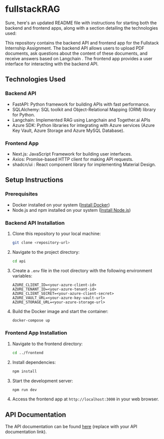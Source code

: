 # fullstackRAG
Sure, here's an updated README file with instructions for starting both the backend and frontend apps, along with a section detailing the technologies used:

This repository contains the backend API and frontend app for the Fullstack Internship Assignment. The backend API allows users to upload PDF documents, ask questions about the content of these documents, and receive answers based on Langchain . The frontend app provides a user interface for interacting with the backend API.

## Technologies Used

### Backend API

- FastAPI: Python framework for building APIs with fast performance.
- SQLAlchemy: SQL toolkit and Object-Relational Mapping (ORM) library for Python.
- Langchain: Implemented RAG using Langchain and Together.ai APIs
- Azure SDK: Python libraries for integrating with Azure services (Azure Key Vault, Azure Storage and Azure MySQL Database).

### Frontend App

- Next.js: JavaScript Framework for building user interfaces.
- Axios: Promise-based HTTP client for making API requests.
- shadcn/ui : React component library for implementing Material Design.

## Setup Instructions

### Prerequisites

- Docker installed on your system ([Install Docker](https://docs.docker.com/get-docker/))
- Node.js and npm installed on your system ([Install Node.js](https://nodejs.org/))

### Backend API Installation

1. Clone this repository to your local machine:

   ```bash
   git clone <repository-url>
   ```

2. Navigate to the project directory:

   ```bash
   cd api
   ```

3. Create a `.env` file in the root directory with the following environment variables:

   ```
   AZURE_CLIENT_ID=<your-azure-client-id>
   AZURE_TENANT_ID=<your-azure-tenant-id>
   AZURE_CLIENT_SECRET=<your-azure-client-secret>
   AZURE_VAULT_URL=<your-azure-key-vault-url>
   AZURE_STORAGE_URL=<your-azure-storage-url>
   ```

4. Build the Docker image and start the container:

   ```bash
   docker-compose up 
   ```

### Frontend App Installation

1. Navigate to the frontend directory:

   ```bash
   cd ../frontend
   ```

2. Install dependencies:

   ```bash
   npm install
   ```

3. Start the development server:

   ```bash
   npm run dev
   ```

4. Access the frontend app at `http://localhost:3000` in your web browser.

## API Documentation

The API documentation can be found [here](https://docs.google.com/document/d/1uuH_WItDlxqG9ku6HTSypjtL6CBOkKeNpsC5i5S68zI/edit?usp=sharing) (replace with your API documentation link).


